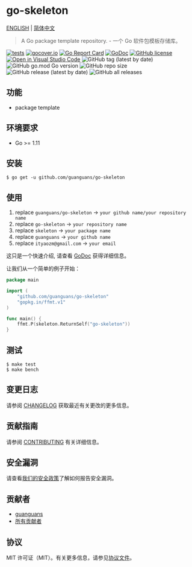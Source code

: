 # go-skeleton

[ENGLISH](README.md) | [简体中文](README-zh_CN.md)

> A Go package template repository. - 一个 Go 软件包模板存储库。

[![tests](https://github.com/guanguans/go-skeleton/workflows/tests/badge.svg)](https://github.com/guanguans/go-skeleton/actions)
[![gocover.io](https://gocover.io/_badge/github.com/guanguans/go-skeleton)](https://gocover.io/github.com/guanguans/go-skeleton)
[![Go Report Card](https://goreportcard.com/badge/github.com/guanguans/go-skeleton)](https://goreportcard.com/report/github.com/guanguans/go-skeleton)
[![GoDoc](https://pkg.go.dev/github.com/guanguans/go-skeleton?status.svg)](https://pkg.go.dev/github.com/guanguans/go-skeleton)
[![GitHub license](https://img.shields.io/github/license/guanguans/go-skeleton.svg)](https://github.com/guanguans/go-skeleton/blob/master/LICENSE)
[![Open in Visual Studio Code](https://open.vscode.dev/badges/open-in-vscode.svg)](https://open.vscode.dev/guanguans/go-skeleton)
![GitHub tag (latest by date)](https://img.shields.io/github/v/tag/guanguans/go-skeleton)
![GitHub go.mod Go version](https://img.shields.io/github/go-mod/go-version/guanguans/go-skeleton)
![GitHub repo size](https://img.shields.io/github/repo-size/guanguans/go-skeleton)
![GitHub release (latest by date)](https://img.shields.io/github/v/release/guanguans/go-skeleton)
![GitHub all releases](https://img.shields.io/github/downloads/guanguans/go-skeleton/total)

## 功能

* package template

## 环境要求

* Go >= 1.11

## 安装

```shell script
$ go get -u github.com/guanguans/go-skeleton
```

## 使用

1. replace `guanguans/go-skeleton` -> `your github name/your repository name`
2. replace `go-skeleton` -> `your repository name`
3. replace `skeleton` -> `your package name`
4. replace `guanguans` -> `your github name`
5. replace `ityaozm@gmail.com` -> `your email`

这只是一个快速介绍, 请查看 [GoDoc](https://pkg.go.dev/github.com/guanguans/go-skeleton) 获得详细信息。

让我们从一个简单的例子开始：

```go
package main

import (
	"github.com/guanguans/go-skeleton"
	"gopkg.in/ffmt.v1"
)

func main() {
	ffmt.P(skeleton.ReturnSelf("go-skeleton"))
}
```

## 测试

```shell script
$ make test
$ make bench
```

## 变更日志

请参阅 [CHANGELOG](CHANGELOG.md) 获取最近有关更改的更多信息。

## 贡献指南

请参阅 [CONTRIBUTING](.github/CONTRIBUTING.md) 有关详细信息。

## 安全漏洞

请查看[我们的安全政策](../../security/policy)了解如何报告安全漏洞。

## 贡献者

* [guanguans](https://github.com/guanguans)
* [所有贡献者](../../contributors)

## 协议

MIT 许可证（MIT）。有关更多信息，请参见[协议文件](LICENSE)。
